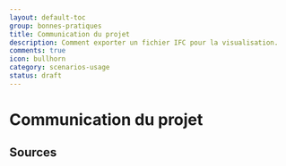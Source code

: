 ```yaml
---
layout: default-toc
group: bonnes-pratiques
title: Communication du projet
description: Comment exporter un fichier IFC pour la visualisation.
comments: true
icon: bullhorn
category: scenarios-usage
status: draft
---
```


# Communication du projet

## Sources
